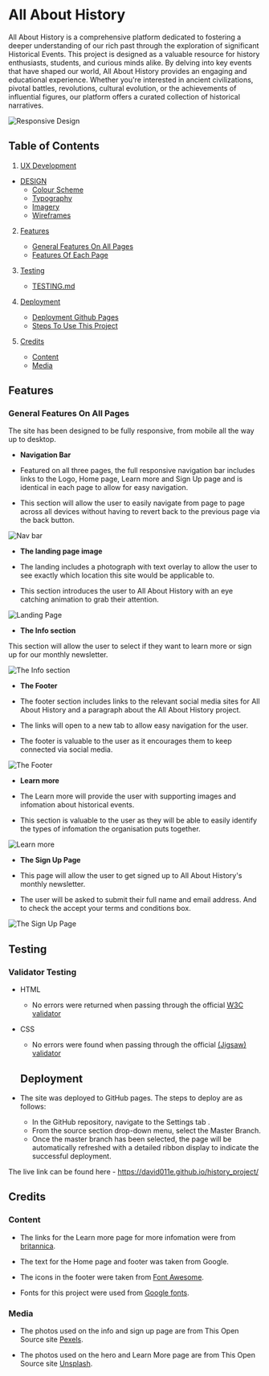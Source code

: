 # All About History

All About History is a comprehensive platform dedicated to fostering a deeper understanding of our rich past through the exploration of significant Historical Events. This project is designed as a valuable resource for history enthusiasts, students, and curious minds alike. By delving into key events that have shaped our world, All About History provides an engaging and educational experience. Whether you're interested in ancient civilizations, pivotal battles, revolutions, cultural evolution, or the achievements of influential figures, our platform offers a curated collection of historical narratives.

![Responsive Design](assets/images/amiresponsive.png)

## **Table of Contents**

1. [UX Development](#ux-development)

* [DESIGN](#design)
    * [Colour Scheme](#colour-scheme)
    * [Typography](#typography)
    * [Imagery](#imagery)
    * [Wireframes](#wireframes)

2. [Features](#features)  
    
    * [General Features On All Pages](#general-features-on-all-pages)
    * [Features Of Each Page](#features-of-each-page)

3. [Testing](#testing)
    * [TESTING.md](#testing)

4. [Deployment](#deployment)  
    * [Deployment Github Pages](#deployment-to-github-pages)
    * [Steps To Use This Project](#steps-to-use-this-project)  

5. [Credits](#credits)  
    * [Content](#content)
    * [Media](#media)


## Features

### **General Features On All Pages**

The site has been designed to be fully responsive, from mobile all the way up to desktop.

- __Navigation Bar__

- Featured on all three pages, the full responsive navigation bar includes links to the Logo, Home page, Learn more and Sign Up page and is identical in each page to allow for easy navigation.

 - This section will allow the user to easily navigate from page to page across all devices without having to revert back to the previous page via the back button.

![Nav bar](assets/images/header.png)

- __The landing page image__

 - The landing includes a photograph with text overlay to allow the user to see exactly which location this site would be applicable to. 
  - This section introduces the user to All About History with an eye catching animation to grab their attention.

  ![Landing Page](assets/images/heroimage.png)

  - __The Info section__

  This section will allow the user to select if they want to learn more or sign up for our monthly newsletter.

  ![The Info section](assets/images/info-content.png)

  - __The Footer__ 

   - The footer section includes links to the relevant social media sites for All About History and a paragraph about the All About History project.

   - The links will open to a new tab to allow easy navigation for the user.

   - The footer is valuable to the user as it encourages them to keep connected via social media.


![The Footer](assets/images/footer.png)

- __Learn more__

- The Learn more will provide the user with supporting images and infomation about historical events.

- This section is valuable to the user as they will be able to easily identify the types of infomation the organisation puts together. 

![Learn more](assets/images/learnmore.png)

- __The Sign Up Page__

- This page will allow the user to get signed up to All About History's monthly newsletter.

- The user will be asked to submit their full name and email address. And to check the accept your terms and conditions box.

![The Sign Up Page](assets/images/signup.png)

## Testing 

### Validator Testing 

- HTML
  - No errors were returned when passing through the official [W3C validator](https://validator.w3.org/nu/?doc=https%3A%2F%2Fcode-institute-org.github.io%2Flove-running-2.0%2Findex.html)
- CSS
  - No errors were found when passing through the official [(Jigsaw) validator](https://jigsaw.w3.org/css-validator/validator?uri=https%3A%2F%2Fvalidator.w3.org%2Fnu%2F%3Fdoc%3Dhttps%253A%252F%252Fcode-institute-org.github.io%252Flove-running-2.0%252Findex.html&profile=css3svg&usermedium=all&warning=1&vextwarning=&lang=en#css)

  ## Deployment

- The site was deployed to GitHub pages. The steps to deploy are as follows: 
  - In the GitHub repository, navigate to the Settings tab .
  - From the source section drop-down menu, select the Master Branch.
  - Once the master branch has been selected, the page will be automatically refreshed with a detailed ribbon display to indicate the successful deployment. 

The live link can be found here - https://david011e.github.io/history_project/

## Credits 

### Content

- The links for the Learn more page for more infomation were from [britannica](https://www.britannica.com/).

- The text for the Home page and footer was taken from Google.

- The icons in the footer were taken from [Font Awesome](https://fontawesome.com/).

- Fonts for this project were used from [Google fonts](https://fonts.google.com/).

### Media

- The photos used on the info and sign up page are from This Open Source site [Pexels](www.pexels.com).

- The photos used on the hero and Learn More page are from This Open Source site [Unsplash](https://unsplash.com/).